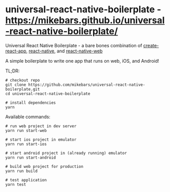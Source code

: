 # universal-react-native-boilerplate - https://mikebars.github.io/universal-react-native-boilerplate/
Universal React Native Boilerplate - a bare bones combination of [create-react-app](https://github.com/facebookincubator/create-react-app), [react-native](https://github.com/facebook/react-native), and [react-native-web](https://github.com/necolas/react-native-web)

A simple boilerplate to write one app that runs on web, iOS, and Android!

TL;DR:
```
# checkout repo
git clone https://github.com/mikebars/universal-react-native-boilerplate.git
cd universal-react-native-boilerplate
```

```
# install dependencies
yarn
```

Available commands:

```
# run web project in dev server
yarn run start-web
```
```
# start ios project in emulator
yarn run start-ios
```
```
# start android project in (already running) emulator
yarn run start-android
```
```
# build web project for production
yarn run build
```
```
# test application
yarn test
```
